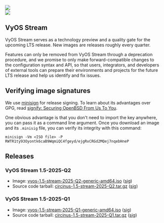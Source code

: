 <div class='nightly-builds-page'>
  <section class='banner'>
    <div class='containerCustom'>
      <div class='left-shape'>
        <img src='/img/global/shape-left.svg' />
      </div>
      <div class='right-shape'>
        <img src='/img/global/shape-right.svg' />
      </div>

  <div class='banner-div'>

  # VyOS Stream

  </div>

  </div>
  </section>

  <section class='content-section'>
    <div class='content-div'>
      <div class='image-signatures'>

  VyOS Stream serves as a technology preview and a quality gate for the upcoming LTS release.
  New images are releases roughly every quarter.

  Features can only be removed from VyOS Stream through a deprecation procedure,
  and we promise to only make forward-compatible changes to the configuration syntax
  and API, so that users, integrators, and developers of external tools
  can prepare their environments and projects for the future LTS release
  and help us identify and fix issues.


  ## Verifying image signatures

  We use [minisign](https://jedisct1.github.io/minisign/) for release signing. To learn about its advantages
  over GPG, read [signify: Securing OpenBSD From Us To You](https://www.openbsd.org/papers/bsdcan-signify.html).

  One obvious advantage is that you don't need to import the key anywhere, you can pass it as a command line argument.
  Once you download an image and its `.minisig` file, you can verify its integrity with this command:

  ```
  minisign -Vm <ISO file> -P RWTR1ty93Oyontk6caB9WqmiQC4fgeyd/ejgRxCRGd2MQej7nqebHneP
  ```

  </div>

  <div class='available-builds' id='available-builds'>

  ## Releases

  <h3 id="1.5-2025-Q2">VyOS Stream 1.5-2025-Q2</h3>

  * Image: [vyos-1.5-stream-2025-Q2-generic-amd64.iso](https://community-downloads.vyos.dev/stream/1.5-stream-2025-Q2/vyos-1.5-stream-2025-Q2-generic-amd64.iso) ([sig](https://community-downloads.vyos.dev/stream/1.5-stream-2025-Q2/vyos-1.5-stream-2025-Q2-generic-amd64.iso.minisig))
  * Source code tarball: [circinus-1.5-stream-2025-Q2.tar.gz](https://community-downloads.vyos.dev/stream/1.5-stream-2025-Q2/circinus-1.5-stream-2025-Q2.tar.gz) ([sig](https://community-downloads.vyos.dev/stream/1.5-stream-2025-Q2/circinus-1.5-stream-2025-Q2.tar.gz.minisig))


  <h3 id="1.5-2025-Q1">VyOS Stream 1.5-2025-Q1</h3>

  * Image: [vyos-1.5-stream-2025-Q1-generic-amd64.iso](https://community-downloads.vyos.dev/stream/1.5-stream-2025-Q1/vyos-1.5-stream-2025-Q1-generic-amd64.iso) ([sig](https://community-downloads.vyos.dev/stream/1.5-stream-2025-Q1/vyos-1.5-stream-2025-Q1-generic-amd64.iso.minisig))
  * Source code tarball: [circinus-1.5-stream-2025-Q1.tar.gz](https://community-downloads.vyos.dev/stream/1.5-stream-2025-Q1/circinus-1.5-stream-2025-Q1.tar.gz) ([sig](https://community-downloads.vyos.dev/stream/1.5-stream-2025-Q1/circinus-1.5-stream-2025-Q1.tar.gz.minisig))

  </div>

  </section>

</div>
